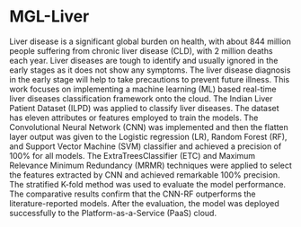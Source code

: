 # MGL-Liver
Liver disease is a significant global burden on health, with about 844 million people suffering from chronic liver disease (CLD), with 2 million deaths each year. Liver diseases are tough to identify and usually ignored in the early stages as it does not show any symptoms. The liver disease diagnosis in the early stage will help to take precautions to prevent future illness. This work focuses on implementing a machine learning (ML) based real-time liver diseases classification framework onto the cloud. The Indian Liver Patient Dataset (ILPD) was applied to classify liver diseases. The dataset has eleven attributes or features employed to train the models. The Convolutional Neural Network (CNN) was implemented and then the flatten layer output was given to the Logistic regression (LR), Random Forest (RF), and Support Vector Machine (SVM) classifier and achieved a precision of 100% for all models. The ExtraTreesClassifier (ETC) and Maximum Relevance Minimum Redundancy (MRMR) techniques were applied to select the features extracted by CNN and achieved remarkable 100% precision. The stratified K-fold method was used to evaluate the model performance. The comparative results confirm that the CNN-RF outperforms the literature-reported models. After the evaluation, the model was deployed successfully to the Platform-as-a-Service (PaaS) cloud. 
